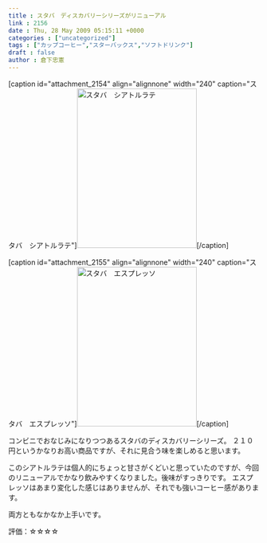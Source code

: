 ```yaml
---
title : スタバ　ディスカバリーシリーズがリニューアル
link : 2156
date : Thu, 28 May 2009 05:15:11 +0000
categories : ["uncategorized"]
tags : ["カップコーヒー","スターバックス","ソフトドリンク"]
draft : false
author : 倉下忠憲
---
```


[caption id="attachment_2154" align="alignnone" width="240" caption="スタバ　シアトルラテ"]<img src="https://rashita.net/blog/wp-content/uploads/2009/05/090526_11280001.jpg" alt="スタバ　シアトルラテ" title="スタバ　シアトルラテ" width="240" height="320" class="size-full wp-image-2154" />[/caption]

[caption id="attachment_2155" align="alignnone" width="240" caption="スタバ　エスプレッソ"]<img src="https://rashita.net/blog/wp-content/uploads/2009/05/090528_08270001.jpg" alt="スタバ　エスプレッソ" title="スタバ　エスプレッソ" width="240" height="320" class="size-full wp-image-2155" />[/caption]

コンビニでおなじみになりつつあるスタバのディスカバリーシリーズ。
２１０円というかなりお高い商品ですが、それに見合う味を楽しめると思います。

このシアトルラテは個人的にちょっと甘さがくどいと思っていたのですが、今回のリニューアルでかなり飲みやすくなりました。後味がすっきりです。
エスプレッソはあまり変化した感じはありませんが、それでも強いコーヒー感があります。

両方ともなかなか上手いです。

評価：☆☆☆☆